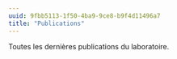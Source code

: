 ```yaml
---
uuid: 9fbb5113-1f50-4ba9-9ce8-b9f4d11496a7
title: "Publications"
---
```

 Toutes les dernières publications du laboratoire.